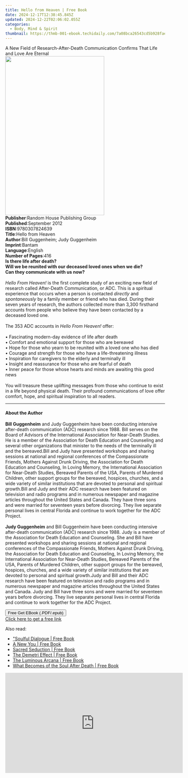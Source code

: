 ```yaml
---
title: Hello from Heaven | Free Book
date: 2024-12-17T12:38:45.845Z
updated: 2024-12-22T02:06:02.055Z
categories:
  - Body, Mind & Spirit
thumbnail: https://thmb-001-ebook.techidaily.com/7a08bca26543cd5b928fae11f5b7d71732436d10f206a50e5801a4eec2996956.jpg
---
```

<main id="book-container">
  <div class="flex flex-col">
    <div class="book-brief flex-1 py-6 px-4 sm:p-6 md:py-10 md:px-8">
      <!-- brief-->
      <div class="book-brief-main">
        A New Field of Research-After-Death Communication Confirms That Life and
        Love Are Eternal
      </div>
    </div>
    <div
      class="book-meta-info flex-1 grid gap-4 col-start-1 col-end-3 row-start-1 sm:mb-6 sm:grid-cols-4 lg:gap-6 lg:col-start-2 lg:row-end-6 lg:row-span-6 lg:mb-0"
    >
      <div
        class="book-meta-info-left place-content-center mt-4 p-4 text-sm leading-6 col-start-2 col-span-2 dark:text-slate-400"
      >
        <img
          class="w-full h-500 object-cover rounded-lg sm:h-255 sm:col-span-2 lg:col-span-full"
          src="https://img-001-ebook.techidaily.com/8b719e3d354e61f4046ad4a7515c52157d7e2a8fa26f8d1415e15e8cebc001c2.jpg"
          alt=""
          width="312"
          height="500"
        />
      </div>
      <div
        class="book-meta-info-right mt-2 col-start-1 row-start-2 col-span-3 self-center"
      >
        <!-- meta data  -->
        <div class="flex flex-col px-4 md:px-8">
          <div class="flex-1">
            <strong>Publisher</strong>:<span class="px-2"
              >Random House Publishing Group</span
            >
          </div>
          <div class="flex-1">
            <strong>Published</strong>:<span class="px-2">September 2012</span>
          </div>
          <div class="flex-1">
            <strong>ISBN</strong>:<span class="px-2">9780307824639</span>
          </div>
          <div class="flex-1">
            <strong>Title</strong>:<span class="px-2">Hello from Heaven</span>
          </div>
          <div class="flex-1">
            <strong>Author</strong>:<span class="px-2"
              >Bill Guggenheim; Judy Guggenheim</span
            >
          </div>
          <div class="flex-1">
            <strong>Imprint</strong>:<span class="px-2">Bantam</span>
          </div>
          <div class="flex-1">
            <strong>Language</strong>:<span class="px-2">English</span>
          </div>
          <div class="flex-1">
            <strong>Number of Pages</strong>:<span class="px-2">416</span>
          </div>
        </div>
      </div>
    </div>
    <div class="book-description flex-1 py-6 px-4 sm:p-6 md:py-10 md:px-8">
      <div class="book-description-main">
        <div accordion-content="" id="description">
          <b>Is there life after death?</b><br /><b
            >Will we be reunited with our deceased loved ones when we die?</b
          ><br /><b>Can they communicate with us now?</b><br /><br /><i
            >Hello From Heaven!</i
          >&nbsp;is the first complete study of an exciting new field of
          research called After-Death Communication, or ADC. This is a spiritual
          experience that occurs when a person is contacted
          <i>directly</i>&nbsp;and <i>spontaneously</i>&nbsp;by a family member
          or friend who has died. During their seven years of research, the
          authors collected more than 3,300 firsthand accounts from people who
          believe they have been contacted by a deceased loved one.<br /><br />The
          353 ADC accounts in <i>Hello From Heaven!</i>&nbsp;offer:<br /><br />•
          Fascinating modern-day evidence of life after death<br />• Comfort and
          emotional support for those who are bereaved<br />• Hope for those who
          yearn to be reunited with a loved one who has died<br />• Courage and
          strength for those who have a life-threatening illness<br />•
          Inspiration for caregivers to the elderly and terminally ill<br />•
          Insight and reassurance for those who are fearful of death<br />•
          Inner peace for those whose hearts and minds are awaiting this good
          news<br /><br />You will treasure these uplifting messages from those
          who continue to exist in a life beyond physical death. Their profound
          communications of love offer comfort, hope, and spiritual inspiration
          to all readers.
        </div>
        <div class="accordion-fader"></div>
      </div>
    </div>
    <div class="book-excerpts flex-1 py-6 px-4 sm:p-6 md:py-10 md:px-8">
      <!-- excerpts-->
      <div class="book-excerpts-main">
        <hr />
        <h4 class="placeholder placeholder-heading">
          <span>About the Author</span>
        </h4>
        <p>
          <b>Bill Guggenheim</b> and Judy Guggenheim have been conducting
          intensive after-death communication (ADC) research since 1988. Bill
          serves on the Board of Advisors of the International Association for
          Near-Death Studies. He is a member of the Association for Death
          Education and Counseling and several other organizations that minister
          to the needs of the terminally ill and the bereaved.Bill and Judy have
          presented workshops and sharing sessions at national and regional
          conferences of the Compassionate Friends, Mothers Against Drunk
          Driving, the Association for Death Education and Counseling, In Loving
          Memory, the International Association for Near-Death Studies, Bereaved
          Parents of the USA, Parents of Murdered Children, other support groups
          for the bereaved, hospices, churches, and a wide variety of similar
          institutions that are devoted to personal and spiritual growth.Bill
          and Judy and their ADC research have been featured on television and
          radio programs and in numerous newspaper and magazine articles
          throughout the United States and Canada. They&nbsp;have three sons and
          were married for seventeen years before divorcing. They live separate
          personal lives in central Florida and continue to work together for
          the ADC Project.<br /><br /><b>Judy Guggenheim</b> and Bill Guggenheim
          have been conducting intensive after-death communication (ADC)
          research since 1988. Judy is&nbsp;a member of the Association for
          Death Education and Counseling. She and Bill have presented workshops
          and sharing sessions at national and regional conferences of the
          Compassionate Friends, Mothers Against Drunk Driving, the Association
          for Death Education and Counseling, In Loving Memory, the
          International Association for Near-Death Studies, Bereaved Parents of
          the USA, Parents of Murdered Children, other support groups for the
          bereaved, hospices, churches, and a wide variety of similar
          institutions that are devoted to personal and spiritual growth.Judy
          and Bill and their ADC research have been featured on television and
          radio programs and in numerous newspaper and magazine articles
          throughout the United States and Canada. Judy and Bill&nbsp;have three
          sons and were married for seventeen years before divorcing. They live
          separate personal lives in central Florida and continue to work
          together for the ADC Project.
        </p>
      </div>
    </div>
    <div
      class="book-about-author flex-1 py-6 px-4 sm:p-6 md:py-10 md:px-8"
    ></div>
    <div class="book-free-get flex-1 py-6 px-4 sm:p-6 md:py-10 md:px-8">
      <button
        id="btn-free-get"
        class="bg-blue-500 hover:bg-blue-700 text-white font-bold py-2 px-4 rounded"
      >
        Free Get EBook (.PDF/.epub)
      </button>
      <div id="countdown-display" class="px-2 text-lg mt-2"></div>
      <a
        id="free-link"
        class="hidden bg-blue-500 hover:bg-blue-700 text-white font-bold py-2 px-4 rounded"
        href="https://www.ebooks.com/en-us/book/996122/hello-from-heaven/bill-guggenheim/"
        target="_blank"
        >Click here to get a free link</a
      >
    </div>
    <script>
      let countdownTime = 0;
      let countdownInterval = null;
      document
        .getElementById('btn-free-get')
        .addEventListener('click', startCountdown);
      function startCountdown() {
        countdownTime = new Date().getTime() + 60000 * 3;
        countdownInterval = setInterval(updateCountdown, 1000);
        document.getElementById('btn-free-get').disabled = true;
        document
          .getElementById('btn-free-get')
          .classList.add('bg-gray-500', 'cursor-not-allowed');
      }
      function updateCountdown() {
        let currentTime = new Date().getTime();
        let timeLeft = countdownTime - currentTime;
        let secondsLeft = Math.floor(timeLeft / 1000);
        document.getElementById('countdown-display').innerHTML =
          `Remaining time: ${secondsLeft} seconds.`;
        if (secondsLeft <= 0) {
          clearInterval(countdownInterval);
          document.getElementById('btn-free-get').classList.add('hidden');
          document.getElementById('free-link').classList.remove('hidden');
          document.getElementById('countdown-display').innerHTML = '';
        }
      }
    </script>
  </div>
</main>

<ins class="adsbygoogle"
      style="display:block"
      data-ad-client="ca-pub-7571918770474297"
      data-ad-slot="8358498916"
      data-ad-format="auto"
      data-full-width-responsive="true"></ins>
    

<span class="atpl-alsoreadstyle">Also read:</span>
<div><ul>
<li><a href="https://novels-ebooks.techidaily.com/211335804-9798218427023-soulful-dialogue/"><u> "Soulful Dialogue | Free Book</u></a></li>
<li><a href="https://novels-ebooks.techidaily.com/211335682-9798869315496-a-new-you/"><u>A New You | Free Book</u></a></li>
<li><a href="https://novels-ebooks.techidaily.com/211335813-9798869344878-sacred-seduction/"><u>Sacred Seduction | Free Book</u></a></li>
<li><a href="https://novels-ebooks.techidaily.com/211335720-9798869343048-the-demetri-effect/"><u>The Demetri Effect | Free Book</u></a></li>
<li><a href="https://novels-ebooks.techidaily.com/211335666-9798869339300-the-luminous-arcana/"><u>The Luminous Arcana | Free Book</u></a></li>
<li><a href="https://novels-ebooks.techidaily.com/211335807-9788197062483-what-becomes-of-the-soul-after-death/"><u>What Becomes of the Soul After Death | Free Book</u></a></li>
</ul></div>

<!-- affiliate ads begin -->
<iframe width="560" height="315" src="https://www.youtube.com/embed/y3VlwHTQQMs?si=BXYwD1pKiaTuev4y" title="YouTube video player" frameborder="0" allow="accelerometer; autoplay; clipboard-write; encrypted-media; gyroscope; picture-in-picture; web-share" referrerpolicy="strict-origin-when-cross-origin" allowfullscreen></iframe>
<!-- affiliate ads end -->

